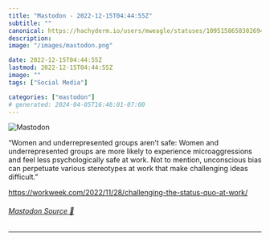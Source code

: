 ```yaml
---
title: "Mastodon - 2022-12-15T04:44:55Z"
subtitle: ""
canonical: https://hachyderm.io/users/mweagle/statuses/109515865830269487
description:
image: "/images/mastodon.png"

date: 2022-12-15T04:44:55Z
lastmod: 2022-12-15T04:44:55Z
image: ""
tags: ["Social Media"]

categories: ["mastodon"]
# generated: 2024-04-05T16:46:01-07:00
---
```

![Mastodon](/images/mastodon.png)

<p>“Women and underrepresented groups aren’t safe: Women and underrepresented groups are more likely to experience microaggressions and feel less psychologically safe at work. Not to mention, unconscious bias can perpetuate various stereotypes at work that make challenging ideas difficult.”</p><p><a href="https://workweek.com/2022/11/28/challenging-the-status-quo-at-work/" target="_blank" rel="nofollow noopener noreferrer" translate="no"><span class="invisible">https://</span><span class="ellipsis">workweek.com/2022/11/28/challe</span><span class="invisible">nging-the-status-quo-at-work/</span></a></p>


###### [Mastodon Source 🐘](https://hachyderm.io/@mweagle/109515865830269487)

___

